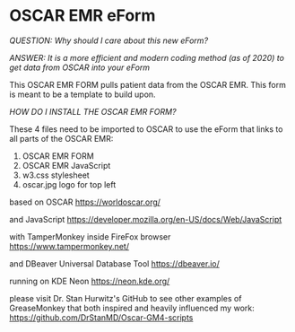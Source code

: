 # OSCAR EMR eForm

*QUESTION: Why should I care about this new eForm?*

*ANSWER: It is a more efficient and modern coding method (as of 2020) to get data from OSCAR into your eForm*


This OSCAR EMR FORM pulls patient data from the OSCAR EMR.
This form is meant to be a template to build upon.


*HOW DO I INSTALL THE OSCAR EMR FORM?*

These 4 files need to be imported to OSCAR to use the eForm that links to all parts of the OSCAR EMR:
1) OSCAR EMR FORM
2) OSCAR EMR JavaScript
3) w3.css stylesheet
4) oscar.jpg logo for top left

based on OSCAR
https://worldoscar.org/

and JavaScript
https://developer.mozilla.org/en-US/docs/Web/JavaScript

with TamperMonkey inside FireFox browser
https://www.tampermonkey.net/

and DBeaver Universal Database Tool
https://dbeaver.io/

running on KDE Neon
https://neon.kde.org/

please visit Dr. Stan Hurwitz's GitHub to see other examples of GreaseMonkey
that both inspired and heavily influenced my work:
https://github.com/DrStanMD/Oscar-GM4-scripts
